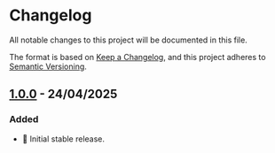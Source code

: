 # Changelog

All notable changes to this project will be documented in this file.

The format is based on [Keep a Changelog](https://keepachangelog.com/en/1.1.0/),
and this project adheres to [Semantic Versioning](https://semver.org/spec/v2.0.0.html).

## [1.0.0] - 24/04/2025

### Added

- 🎉 Initial stable release.

[1.0.0]: https://github.com/CristhianDaza/redGlobal/pull/1/files
